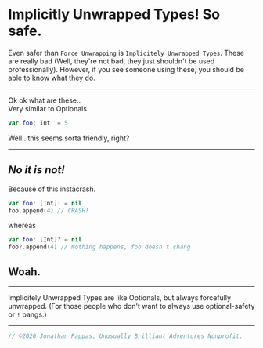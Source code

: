 # **Implicitly Unwrapped Types! So safe.**

Even safer than `Force Unwrapping` is `Implicitely Unwrapped Types`. These are really bad (Well, they're not bad, they just shouldn't be used professionally). However, if you see someone using these, you should be able to know what they do.

---
Ok ok what are these..<br>
Very similar to Optionals.

```swift
var foo: Int! = 5
```

Well.. this seems sorta friendly, right?

---
## *No it is not!*
Because of this instacrash.

```swift
var foo: [Int]! = nil
foo.append(4) // CRASH!
```

whereas

```swift
var foo: [Int]? = nil
foo?.append(4) // Nothing happens, foo doesn't chang 
```

Woah.
---

---

Implicitely Unwrapped Types are like Optionals, but always forcefully unwrapped. (For those people who don't want to always use optional-safety or `!` bangs.)

---

```swift
// ©2020 Jonathan Pappas, Unusually Brilliant Adventures Nonprofit.
```